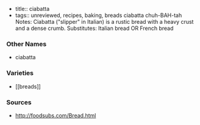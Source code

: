 - title:: ciabatta
- tags:: unreviewed, recipes, baking, breads
ciabatta chuh-BAH-tah Notes: Ciabatta ("slipper" in Italian) is a rustic bread with a heavy crust and a dense crumb. Substitutes: Italian bread OR French bread

### Other Names

* ciabatta

### Varieties

* [[breads]]

### Sources
* http://foodsubs.com/Bread.html
